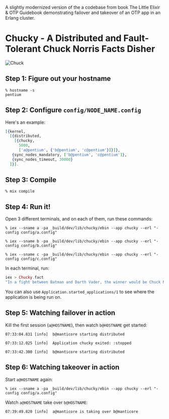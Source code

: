 A slightly modernized version of the a codebase from book The Little Elixir & OTP Guidebook demonstrating failover and takeover of an OTP app in an Erlang cluster.

# Chucky - A Distributed and Fault-Tolerant Chuck Norris Facts Disher

![Chuck](http://i.imgur.com/wwFsWiA.jpg)

## Step 1: Figure out your hostname

```
% hostname -s
pentium
```

## Step 2: Configure `config/NODE_NAME.config`

Here's an example:

```elixir
[{kernel,
  [{distributed,
    [{chucky,
      5000,
      ['a@pentium', {'b@pentium', 'c@pentium'}]}]},
   {sync_nodes_mandatory, ['b@pentium', 'c@pentium']},
   {sync_nodes_timeout, 30000}
  ]}].
```

## Step 3: Compile


```
% mix compile
```

## Step 4: Run it!

Open 3 different terminals, and on each of them, run these commands:

```
% iex --sname a -pa _build/dev/lib/chucky/ebin --app chucky --erl "-config config/a.config"

% iex --sname b -pa _build/dev/lib/chucky/ebin --app chucky --erl "-config config/b.config"

% iex --sname c -pa _build/dev/lib/chucky/ebin --app chucky --erl "-config config/c.config"
```

In each terminal, run:

```elixir
iex > Chucky.fact
"In a fight between Batman and Darth Vader, the winner would be Chuck Norris."
```

You can also use `Application.started_applications/1` to see where the application is being run on.

## Step 5: Watching failover in action

Kill the first session (`a@HOSTNAME`), then watch `b@HOSTNAME` get started:

```
07:33:04.831 [info]  b@manticore starting distributed

07:33:12.025 [info]  Application chucky exited: :stopped

07:33:42.300 [info]  b@manticore starting distributed
```

## Step 6: Watching takeover in action

Start `a@HOSTNAME` again:

```
% iex --sname a -pa _build/dev/lib/chucky/ebin --app chucky --erl "-config config/a.config"
```

Watch `a@HOSTNAME` take over `b@HOSTNAME`:

```
07:39:49.820 [info]  a@manticore is taking over b@manticore
```

